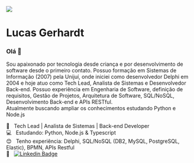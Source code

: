<img width="auto" src="https://media-exp1.licdn.com/dms/image/C4D16AQG1qJiGagNkew/profile-displaybackgroundimage-shrink_200_800/0/1614129085779?e=1632960000&v=beta&t=zQQV0x2SR0froWmIXAduZsxPkoNTnEkrgZEbEIyaYDs">

# Lucas Gerhardt

### Olá 👋

Sou apaixonado por tecnologia desde criança e por desenvolvimento de software desde o primeiro contato.
Possuo formação em Sistemas de Informação (2007) pela Unijuí, onde iniciei como desenvolvedor Delphi em 2004 e hoje atuo como Tech Lead, Analista de Sistemas e Desenvolvedor Back-end.
Possuo experiência em Engenharia de Software, definição de requisitos, Gestão de Projetos, Arquitetura de Software, SQL/NoSQL, Desenvolvimento Back-end e APIs RESTful.<br/>
Atualmente buscando ampliar os conhecimentos estudando Python e Node.js


 🏢 &nbsp; Tech Lead | Analista de Sistemas | Back-end Developer
 <br/> 💻 &nbsp; Estudando: Python, Node.js & Typescript
 <br/> :blush: &nbsp; Tenho experiência: Delphi, SQL/NoSQL (DB2, MySQL, PostgreSQL, Elastic), BPMN, APIs Restful
 <br/> 💼 &nbsp; [![Linkedin Badge](https://img.shields.io/badge/-LucasGerhardt-blue?style=flat-square&logo=Linkedin&logoColor=white&link=https://www.linkedin.com/in/lucasgdt/)](https://www.linkedin.com/in/lucasgdt/) 

